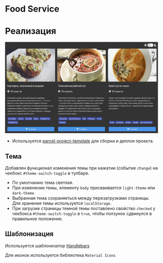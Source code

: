 # **Food Service**

# Реализация

<p align="center">
 <img src="preview.png"  height="300" alt="Превью страницы">

- Используется
  [parcel-project-template](https://github.com/goitacademy/parcel-project-template)
  для сборки и деплоя проекта.

## Тема

Добавлен функционал изменения темы при нажатии (событие `change`) на чекбокс
`#theme-switch-toggle` в тулбаре.

- По умолчанию тема светлая.
- При изменении темы, элементу `body` присваивается `light-theme`
  или `dark-theme`.
- Выбранная тема сохраняеться между перезагрузками страницы. Для хранения
  темы используется `localStorage`.
- При загрузке страницы темной темы поставлено свойство `checked`
  у чекбокса `#theme-switch-toggle` в `true`, чтобы ползунок сдвинулся в
  правильное положение.

## Шаблонизация

Используется шаблонизатор [Handlebars](https://handlebarsjs.com/)

Для иконок используется библиотека `Material Icons`
